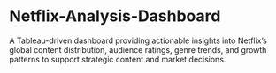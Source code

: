 # Netflix-Analysis-Dashboard
A Tableau-driven dashboard providing actionable insights into Netflix’s global content distribution, audience ratings, genre trends, and growth patterns to support strategic content and market decisions.
